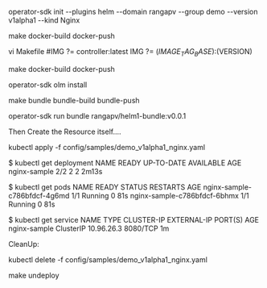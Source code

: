 
operator-sdk init --plugins helm --domain rangapv --group demo --version v1alpha1 --kind Nginx

make docker-build docker-push

vi Makefile
#IMG ?= controller:latest
IMG ?= $(IMAGE_TAG_BASE):$(VERSION)

make docker-build docker-push

operator-sdk olm install

make bundle bundle-build bundle-push

operator-sdk run bundle rangapv/helm1-bundle:v0.0.1


Then Create the Resource itself....

kubectl apply -f config/samples/demo_v1alpha1_nginx.yaml

$ kubectl get deployment
NAME           READY   UP-TO-DATE   AVAILABLE   AGE
nginx-sample   2/2     2            2           2m13s

$ kubectl get pods
NAME                                                   READY   STATUS    RESTARTS   AGE
nginx-sample-c786bfdcf-4g6md                           1/1     Running   0          81s
nginx-sample-c786bfdcf-6bhmx                           1/1     Running   0          81s

$ kubectl get service
NAME                                      TYPE        CLUSTER-IP   EXTERNAL-IP   PORT(S)    AGE
nginx-sample                              ClusterIP   10.96.26.3   <none>        8080/TCP   1m


CleanUp:

kubectl delete -f config/samples/demo_v1alpha1_nginx.yaml

make undeploy
  
